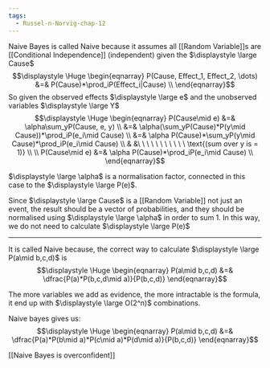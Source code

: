 ```yaml
---
tags:
  - Russel-n-Norvig-chap-12
---
```

Naive Bayes is called Naive because it assumes all [[Random Variable]]s are [[Conditional Independence]] (independent) given the $\displaystyle \large Cause$
$$\displaystyle \Huge \begin{eqnarray} 
P(Cause, Effect_1, Effect_2, \dots) &=& P(Cause)*\prod_iP(Effect_i|Cause) \\
\end{eqnarray}$$
So given the observed effects $\displaystyle \large e$ and the unobserved variables $\displaystyle \large Y$
$$\displaystyle \Huge \begin{eqnarray} 
P(Cause\mid e) &=& \alpha\sum_yP(Cause, e, y) \\
&=& \alpha(\sum_yP(Cause)*P(y\mid Cause))*\prod_iP(e_i\mid Cause) \\
&=& \alpha P(Cause)*\sum_yP(y\mid Cause)*\prod_iP(e_i\mid Cause) \\
& &\ \ \ \ \ \ \ \ \ \ \  \text{(sum over y is = 1)} \\
\\
P(Cause\mid e) &=& \alpha P(Cause)*\prod_iP(e_i\mid Cause) \\
\end{eqnarray}$$

$\displaystyle \large \alpha$ is a normalisation factor, connected in this case to the $\displaystyle \large P(e)$.

Since $\displaystyle \large Cause$ is a [[Random Variable]] not just an event, the result should be a vector of probabilities, and they should be normalised using $\displaystyle \large \alpha$ in order to sum 1. In this way, we do not need to calculate $\displaystyle \large P(e)$

---

It is called Naive because, the correct way to calculate $\displaystyle \large P(a\mid b,c,d)$ is
$$\displaystyle \Huge \begin{eqnarray} 
P(a\mid b,c,d) &=&  
\dfrac{P(a)*P(b,c,d\mid a)}{P(b,c,d)}
\end{eqnarray}$$

The more variables we add as evidence, the more intractable is the formula, it end up with $\displaystyle \large O(2^n)$ combinations.

Naive bayes gives us:
$$\displaystyle \Huge \begin{eqnarray} 
P(a\mid b,c,d) &=&  
\dfrac{P(a)*P(b\mid a)*P(c\mid a)*P(d\mid a)}{P(b,c,d)}
\end{eqnarray}$$

[[Naive Bayes is overconfident]]